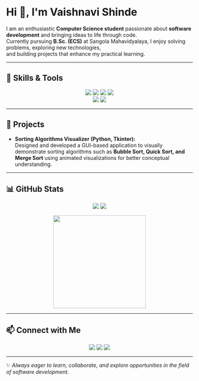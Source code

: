 # Hi 👋, I'm Vaishnavi Shinde  

I am an enthusiastic **Computer Science student** passionate about **software development** and bringing ideas to life through code.  
Currently pursuing **B.Sc. (ECS)** at Sangola Mahavidyalaya, I enjoy solving problems, exploring new technologies,  
and building projects that enhance my practical learning.  

---

## 🔧 Skills & Tools
<p align="center">
  <img src="https://img.shields.io/badge/C++-00599C?style=for-the-badge&logo=cplusplus&logoColor=white"/>
  <img src="https://img.shields.io/badge/Python-3776AB?style=for-the-badge&logo=python&logoColor=white"/>
  <img src="https://img.shields.io/badge/SQL-4479A1?style=for-the-badge&logo=mysql&logoColor=white"/>
  <img src="https://img.shields.io/badge/Git-F05032?style=for-the-badge&logo=git&logoColor=white"/>
  <br>
  <img src="https://img.shields.io/badge/GitHub-181717?style=for-the-badge&logo=github&logoColor=white"/>
  <img src="https://img.shields.io/badge/Tkinter-ffca28?style=for-the-badge&logo=python&logoColor=black"/>
</p>

---

## 📌 Projects
- **Sorting Algorithms Visualizer (Python, Tkinter):**  
  Designed and developed a GUI-based application to visually demonstrate sorting algorithms such as **Bubble Sort, Quick Sort, and Merge Sort** using animated visualizations for better conceptual understanding.  

---

## 📊 GitHub Stats
<p align="center">
  <img src="https://github-readme-stats.vercel.app/api?username=debugwith-Vaishnavi&show_icons=true&theme=radical" />
  <img src="https://github-readme-streak-stats.herokuapp.com/?user=debugwith-Vaishnavi&theme=radical" />
</p>
<p align="center">
  <img src="https://github-readme-stats.vercel.app/api/top-langs/?username=debugwith-Vaishnavi&layout=compact&theme=radical" height="250px"/>
</p>


---

## 📫 Connect with Me
<p align="center">
  <a href="https://github.com/debugwith-Vaishnavi"><img src="https://img.shields.io/badge/GitHub-181717?style=for-the-badge&logo=github&logoColor=white"/></a>
  <a href="https://www.linkedin.com/in/vaishnavi-shinde-08b327335"><img src="https://img.shields.io/badge/LinkedIn-0A66C2?style=for-the-badge&logo=linkedin&logoColor=white"/></a>
  <a href="mailto:vaishnavishinde8795@gmail.com"><img src="https://img.shields.io/badge/Email-D14836?style=for-the-badge&logo=gmail&logoColor=white"/></a>
</p>

---

✨ *Always eager to learn, collaborate, and explore opportunities in the field of software development.*  
